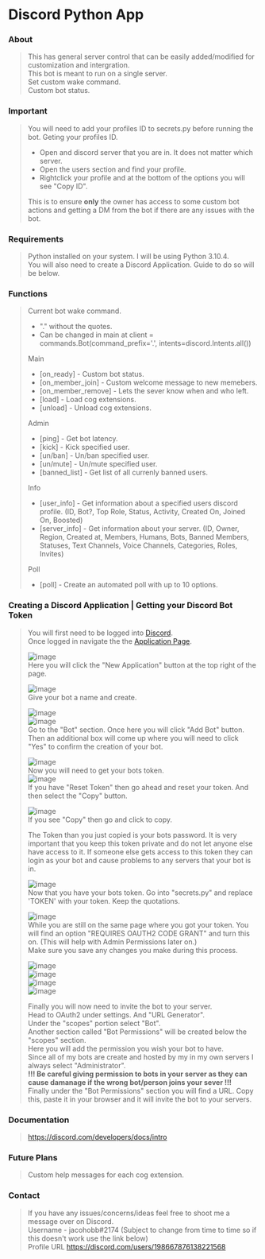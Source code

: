 # Discord Python App

### About
> This has general server control that can be easily added/modified for customization and intergration.\
> This bot is meant to run on a single server.\
> Set custom wake command.\
> Custom bot status.

### Important
> You will need to add your profiles ID to secrets.py before running the bot.
> Geting your profiles ID.
> * Open and discord server that you are in. It does not matter which server.
> * Open the users section and find your profile.
> * Rightclick your profile and at the bottom of the options you will see "Copy ID".
>
> This is to ensure **only** the owner has access to some custom bot actions and getting a DM from the bot if there are any issues with the bot.

### Requirements
> Python installed on your system.
> I will be using Python 3.10.4.\
> You will also need to create a Discord Application.
> Guide to do so will be below.

### Functions
> Current bot wake command.
> * "." without the quotes.
> * Can be changed in main at client = commands.Bot(command_prefix='.', intents=discord.Intents.all())
>
> Main
> * [on_ready] - Custom bot status. 
> * [on_member_join] - Custom welcome message to new memebers. 
> * [on_member_remove] - Lets the sever know when and who left. 
> * [load] - Load cog extensions. 
> * [unload] - Unload cog extensions. 
>
> Admin
> * [ping] - Get bot latency.
> * [kick] - Kick specified user.
> * [un/ban] - Un/ban specified user.
> * [un/mute] - Un/mute specified user.
> * [banned_list] - Get list of all currenly banned users.
>
> Info
> * [user_info] - Get information about a specified users discord profile. (ID, Bot?, Top Role, Status, Activity, Created On, Joined On, Boosted)
> * [server_info] - Get information about your server. (ID, Owner, Region, Created at, Members, Humans, Bots, Banned Members, Statuses, Text Channels, Voice Channels, Categories, Roles, Invites)
>
> Poll
> * [poll] - Create an automated poll with up to 10 options.

### Creating a Discord Application | Getting your Discord Bot Token
> You will first need to be logged into <a href="https://discord.com/" target="_blank">Discord</a>.\
> Once logged in navigate the the <a href="https://discord.com/developers/applications" target="_blank">Application Page</a>.
>
> ![image](https://im2.ezgif.com/tmp/ezgif-2-f06fc62aa0.gif) \
> Here you will click the "New Application" button at the top right of the page.
>
> ![image](https://user-images.githubusercontent.com/76274780/183726302-42c622f2-1569-4bdd-841b-c4b476ca1ca5.png) \
> Give your bot a name and create.
>
> ![image](https://im2.ezgif.com/tmp/ezgif-2-0dc3a8de0e.gif) \
> ![image](https://user-images.githubusercontent.com/76274780/183726386-cecb1bc6-c5c3-4818-bd52-d11a06623224.png) \
> Go to the "Bot" section. Once here you will click "Add Bot" button.\
> Then an additional box will come up where you will need to click "Yes" to confirm the creation of your bot.
>
> ![image](https://user-images.githubusercontent.com/76274780/183727068-cf24d5cd-7595-464e-a436-cecc58c6c383.png) \
> Now you will need to get your bots token. \
> ![image](https://user-images.githubusercontent.com/76274780/183727113-0c594b6d-d8d1-48d0-a69a-5b7107442c58.png) \
> If you have "Reset Token" then go ahead and reset your token. And then select the "Copy" button.
>
> ![image](https://user-images.githubusercontent.com/76274780/183727924-cc596bb2-5c3c-4378-b795-04876055e1c1.png) \
> If you see "Copy" then go and click to copy.
> 
> The Token than you just copied is your bots password. It is very important that you keep this token private and do not let anyone else have access to it.
> If someone else gets access to this token they can login as your bot and cause problems to any servers that your bot is in.
>
> ![image](https://user-images.githubusercontent.com/76274780/183743145-e28e8ce2-2b92-41c3-93ca-58f612b45120.png) \
> Now that you have your bots token. Go into "secrets.py" and replace 'TOKEN' with your token. Keep the quotations.
>
> ![image](https://im4.ezgif.com/tmp/ezgif-4-b2c1cae8f1.gif)\
> While you are still on the same page where you got your token. You will find an option "REQUIRES OAUTH2 CODE GRANT" and turn this on. (This will help with Admin Permissions later on.) \
> Make sure you save any changes you make during this process.
>
> ![image](https://im.ezgif.com/tmp/ezgif-1-14ab67415f.gif) \
> ![image](https://user-images.githubusercontent.com/76274780/183733859-df865bf2-4560-45ae-8f20-7b328c581f4a.png) \
> ![image](https://user-images.githubusercontent.com/76274780/183733917-006178c4-eb9b-45ef-8641-49083cedebf1.png) \
> ![image](https://user-images.githubusercontent.com/76274780/183733939-6f7b6459-d623-46ba-b474-74930666b48f.png) 
>
> Finally you will now need to invite the bot to your server. \
> Head to OAuth2 under settings. And "URL Generator". \
> Under the "scopes" portion select "Bot". \
> Another section called "Bot Permissions" will be created below the "scopes" section.\
> Here you will add the permission you wish your bot to have. \
> Since all of my bots are create and hosted by my in my own servers I always select "Administrator". \
> **!!! Be careful giving permission to bots in your server as they can cause damanage if the wrong bot/person joins your sever !!!** \
> Finally under the "Bot Permissions" section you will find a URL. Copy this, paste it in your browser and it will invite the bot to your servers.

### Documentation
> https://discord.com/developers/docs/intro

### Future Plans
> Custom help messages for each cog extension.

### Contact
> If you have any issues/concerns/ideas feel free to shoot me a message over on Discord.\
> Username - jacohobb#2174 (Subject to change from time to time so if this doesn't work use the link below) \
> Profile URL  https://discord.com/users/198667876138221568